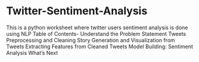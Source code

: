 # Twitter-Sentiment-Analysis
This is a python worksheet where twitter users sentiment analysis is done using NLP
Table of Contents-
  Understand the Problem Statement
  Tweets Preprocessing and Cleaning
  Story Generation and Visualization from Tweets
  Extracting Features from Cleaned Tweets
  Model Building: Sentiment Analysis
  What’s Next
